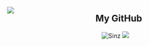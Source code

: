 
<p>
	<img src = "https://media.giphy.com/media/S6VGjvmFRu5Qk/giphy.gif" style="float:left;">
	
</p>

<h2 align="center"> My GitHub </h2>

<p align="center">
	<img src="https://github-readme-stats.vercel.app/api?username=sinz134&show_icons=true&theme=github_dark&line_height=27" alt=Sinz />
  <img src ="https://github-readme-stats.vercel.app/api/top-langs/?username=sinz134&count_private=true&theme=github_dark&langs_count=3&hide=html,css,pug">
</p>



